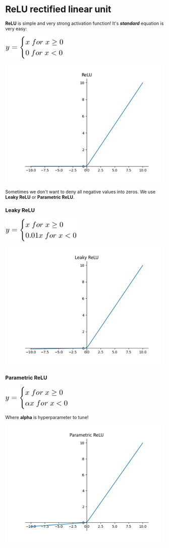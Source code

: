# ReLU rectified linear unit

**ReLU** is simple and very strong activation function! It's **_standard_** equation is very easy:

![Relu equation](resources/relu.png?raw=true)

![Relu plot](resources/relu_plot.png?raw=true)

Sometimes we don't want to deny all negative values into zeros. We use **Leaky ReLU** or **Parametric ReLU**.

### Leaky ReLU

![LReLU equation](resources/lrelu.png?raw=true)

![LRelu plot](resources/lrelu_plot.png?raw=true)

### Parametric ReLU

![PReLU equation](resources/prelu.png?raw=true)

Where **alpha** is hyperparameter to tune!

![PRelu plot](resources/prelu_plot.png?raw=true)
